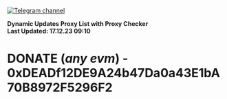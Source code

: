 [![Telegram channel](https://img.shields.io/endpoint?url=https://runkit.io/damiankrawczyk/telegram-badge/branches/master?url=https://t.me/n4z4v0d)](https://t.me/n4z4v0d) 

**Dynamic Updates Proxy List with Proxy Checker**  
**Last Updated: 17.12.23 09:10**

# DONATE (_any evm_) - 0xDEADf12DE9A24b47Da0a43E1bA70B8972F5296F2
